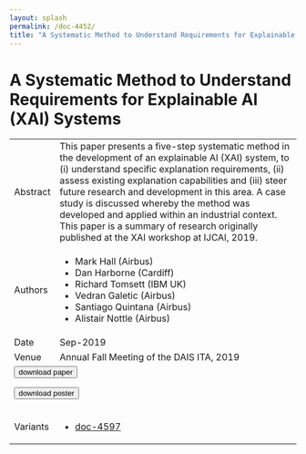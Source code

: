```yaml
---
layout: splash
permalink: /doc-4452/
title: "A Systematic Method to Understand Requirements for Explainable AI (XAI) Systems"
---
```


# A Systematic Method to Understand Requirements for Explainable AI (XAI) Systems

<table>
    <tbody>
    <tr>
        <td>Abstract</td>
        <td>This paper presents a five-step systematic method in the development of an explainable AI (XAI) system, to (i) understand specific explanation requirements, (ii) assess existing explanation capabilities and (iii) steer future research and development in this area. A case study is discussed whereby the method was developed and applied within an industrial context. This paper is a summary of research originally published at the XAI workshop at IJCAI, 2019.</td>
    </tr>
    <tr>
        <td>Authors</td>
        <td>
            <ul>
                <li>Mark Hall (Airbus)</li>
                <li>Dan Harborne (Cardiff)</li>
                <li>Richard Tomsett (IBM UK)</li>
                <li>Vedran Galetic (Airbus)</li>
                <li>Santiago Quintana (Airbus)</li>
                <li>Alistair Nottle (Airbus)</li>
            </ul>
        </td>
    </tr>
    <tr>
        <td>Date</td>
        <td>Sep-2019</td>
    </tr>
    <tr>
        <td>Venue</td>
        <td>Annual Fall Meeting of the DAIS ITA, 2019</td>
    </tr>
        <tr>
            <td colspan="2">
                <form method="get" action="https://dais-ita.org/sites/default/files/3935_paper.pdf">
                    <button type="submit">download paper</button>
                </form>
                <form method="get" action="https://dais-ita.org/sites/default/files/3935_poster.pdf">
                    <button type="submit">download poster</button>
                </form>
            </td>
        </tr>
        <tr>
            <td>Variants</td>
            <td>
                <ul>
                    <li><a href="${varId}">doc-4597</a></li>
                </ul>
            </td>
        </tr>
    </tbody>
</table>

